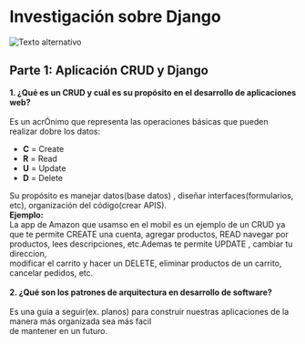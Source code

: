 #  **Investigación sobre Django**
![Texto alternativo](https://ws.apms.io/api/_files/NydJSQz2pxfUmD5yTEe2FR/download/)

##  **Parte 1: Aplicación CRUD y Django**
**1. ¿Qué es un CRUD  y cuál es su propósito en el desarrollo de aplicaciones web?** <br><br>
   Es un acrÓnimo que representa las operaciones básicas que pueden realizar dobre los datos:
   * **C** = Create 
   * **R** = Read
   * **U** = Update
   * **D** = Delete
      
   Su propósito es manejar datos(base datos) , diseñar interfaces(formularios, etc), organización
   del código(crear APIS).<br>
   **Ejemplo:**<br>
   La app de Amazon que usamso en el mobil es un ejemplo de un CRUD ya que te permite 
   CREATE  una cuenta, agregar productos, READ  navegar por productos, lees descripciones,
   etc.Ademas te permite UPDATE , cambiar tu direccion,<br> modificar el carrito y hacer 
   un DELETE, eliminar productos de un carrito, cancelar pedidos, etc. <br><br>
**2. ¿Qué son los patrones  de arquitectura en desarrollo de software?** <br><br> 
   Es una guia a seguir(ex. planos) para construir nuestras aplicaciones de la manera más organizada sea más facil
   <br> 
   de mantener  en un futuro.
   
   
   
   
